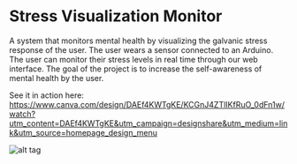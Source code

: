 Stress Visualization Monitor
=================
A system that monitors mental health by visualizing the galvanic stress response of the user. The user wears a sensor connected to an Arduino. The user can monitor their stress levels in real time through our web interface. The goal of the project is to increase the self-awareness of mental health by the user.

See it in action here: 
https://www.canva.com/design/DAEf4KWTgKE/KCGnJ4ZTlIKfRuO_0dFn1w/watch?utm_content=DAEf4KWTgKE&utm_campaign=designshare&utm_medium=link&utm_source=homepage_design_menu

![alt tag](https://raw.githubusercontent.com/adamgillfillan/mental_health_app/master/logo-mhv.png)
